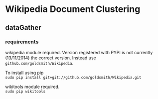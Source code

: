 Wikipedia Document Clustering
=============================

dataGather
----------
### requirements ###
wikipedia module required. Version registered with PYPI
is not currently (13/11/2014) the correct version. Instead
use `github.com/goldsmith/Wikipedia`.  

To install using pip  
`sudo pip install git+git://github.com/goldsmith/Wikipedia.git`

wikitools module required.  
`sudo pip wikitools`
